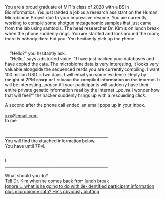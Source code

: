 You are a proud graduate of MIT's class of 2020 with a BS in Bioinformatics. You just landed a job as a research assistant on the Human Microbiome Project due to your impressive resume. You are currently working to compile some shotgun metagenomic samples that just came from the lab using samtools. The head researcher Dr. Kim is on lunch break when the phone suddenly rings. You are startled and look around the room; there is nobody there but you. You hesitantly pick up the phone. <br/><br/>

&nbsp;&nbsp;&nbsp;&nbsp;"Hello?" you hesitantly ask. <br/>
&nbsp;&nbsp;&nbsp;&nbsp;"Hello," says a distorted voice. "I have just hacked your databases and have copied the data. The microbiome data is very interesting, it looks very valuable alongside the sequenced reads you are currently compiling. I want 100 million USD in two days, I will email you some evidence. Reply by tonight at 7PM sharp or I release the compiled information on the internet. It will be interesting...*pause* All your participants will suddenly have their entire private genetic information read by the Internet...*pause* I wonder how that will feel?" the hacker suddenly hangs up with a resounding *click*. <br/>

A second after the phone call ended, an email pops up in your inbox. <br/><br/>
xxx@email.com <br/>
to me <br/><br/>

____________________________________________________ <br/>
You will find the attached information below. <br/>
You have until 7PM. <br/><br/>

L <br/>
____________________________________________________ <br/>

What should you do? <br/>
[Tell Dr. Kim when he comes back from lunch break](https://ashuang2013.github.io/Bioinformatics-Final/Scenario1) <br/>
[Ignore L,  what is he going to do with de-identified participant information plus microbiome data? He's obviously bluffing](https://ashuang2013.github.io/Bioinformatics-Final/Scenario2)<br/>

